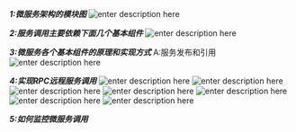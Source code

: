 ***1:微服务架构的模块图***
 ![enter description here](./images/1557036578276.png)

***2:服务调用主要依赖下面几个基本组件***
 ![enter description here](./images/1557038716679.png)

***3:微服务各个基本组件的原理和实现方式***
	A:服务发布和引用
	![enter description here](./images/1557050464797.png)

***4:实现RPC远程服务调用***
![enter description here](./images/1557048922923.png)
![enter description here](./images/1557048936686.png)
![enter description here](./images/1557048957171.png)
![enter description here](./images/1557048983894.png)
![enter description here](./images/1557050198140.png)
![enter description here](./images/1557050214317.png)
![enter description here](./images/1557050142263.png)

***5:如何监控微服务调用***